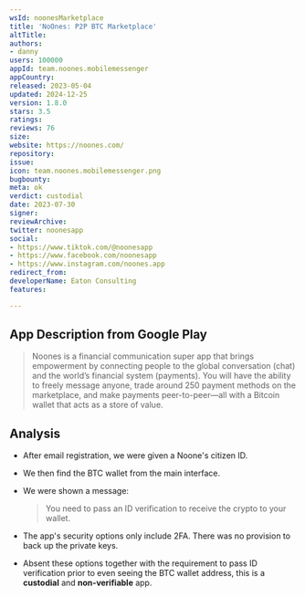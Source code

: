 ```yaml
---
wsId: noonesMarketplace
title: 'NoOnes: P2P BTC Marketplace'
altTitle: 
authors:
- danny
users: 100000
appId: team.noones.mobilemessenger
appCountry: 
released: 2023-05-04
updated: 2024-12-25
version: 1.8.0
stars: 3.5
ratings: 
reviews: 76
size: 
website: https://noones.com/
repository: 
issue: 
icon: team.noones.mobilemessenger.png
bugbounty: 
meta: ok
verdict: custodial
date: 2023-07-30
signer: 
reviewArchive: 
twitter: noonesapp
social:
- https://www.tiktok.com/@noonesapp
- https://www.facebook.com/noonesapp
- https://www.instagram.com/noones.app
redirect_from: 
developerName: Eaton Consulting
features: 

---
```


## App Description from Google Play

> Noones is a financial communication super app that brings empowerment by connecting people to the global conversation (chat) and the world’s financial system (payments). You will have the ability to freely message anyone, trade around 250 payment methods on the marketplace, and make payments peer-to-peer—all with a Bitcoin wallet that acts as a store of value.

## Analysis 

- After email registration, we were given a Noone's citizen ID.
- We then find the BTC wallet from the main interface.
- We were shown a message:

    > You need to pass an ID verification to receive the crypto to your wallet. 

- The app's security options only include 2FA. There was no provision to back up the private keys.
- Absent these options together with the requirement to pass ID verification prior to even seeing the BTC wallet address, this is a **custodial** and **non-verifiable** app. 
